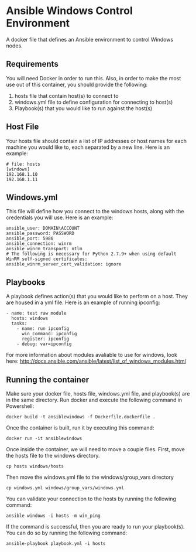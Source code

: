 # Ansible Windows Control Environment
A docker file that defines an Ansible environment to control Windows nodes.

## Requirements
You will need Docker in order to run this. Also, in order to make the most use out of this container, you should provide the following:

1. hosts file that contain host(s) to connect to
2. windows.yml file to define configuration for connecting to host(s)
3. Playbook(s) that you would like to run against the host(s)

## Host File
Your hosts file should contain a list of IP addresses or host names for each machine you would like to, each separated by a new line. Here is an example:

```
# file: hosts
[windows]
192.168.1.10
192.168.1.11
```

## Windows.yml
This file will define how you connect to the windows hosts, along with the credentials you will use. Here is an example:

```
ansible_user: DOMAIN\ACCOUNT
ansible_password: PASSWORD
ansible_port: 5986
ansible_connection: winrm
ansible_winrm_transport: ntlm
# The following is necessary for Python 2.7.9+ when using default WinRM self-signed certificates:
ansible_winrm_server_cert_validation: ignore
```

## Playbooks
A playbook defines action(s) that you would like to perform on a host. They are housed in a yml file. Here is an example of running ipconfig:

```
- name: test raw module
  hosts: windows
  tasks:
    - name: run ipconfig
      win_command: ipconfig
      register: ipconfig
    - debug: var=ipconfig
 ```
 
 For more information about modules avaliable to use for windows, look here: http://docs.ansible.com/ansible/latest/list_of_windows_modules.html
 
 ## Running the container
 Make sure your docker file, hosts file, windows.yml file, and playbook(s) are in the same directory. Run docker and execute the following command in Powershell:
 
```
docker build -t ansiblewindows -f Dockerfile.dockerfile .
```

Once the container is built, run it by executing this command:

```
docker run -it ansiblewindows
```

Once inside the container, we will need to move a couple files. First, move the hosts file to the windows directory.

```
cp hosts windows/hosts
```

Then move the windows.yml file to the windows/group_vars directory

```
cp windows.yml windows/group_vars/windows.yml
```

You can validate your connection to the hosts by running the following command:

```
ansible windows -i hosts -m win_ping
```
If the command is successful, then you are ready to run your playbook(s). You can do so by running the following command:

```
ansible-playbook playbook.yml -i hosts
```

